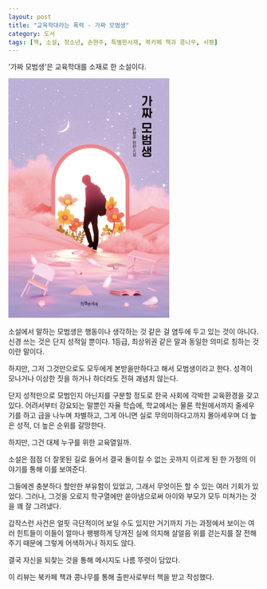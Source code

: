 ```yaml
---
layout: post
title: "교육학대라는 폭력 - 가짜 모범생"
category: 도서
tags: [책, 소설, 청소년, 손현주, 특별한서재, 북카페 책과 콩나무, 서평]
---
```


'가짜 모범생'은
교육학대를 소재로 한 소설이다.

![표지](/images/fake-model-student-book-hc-h480.jpg)

소설에서 말하는 모범생은 행동이나 생각하는 것 같은 걸 염두에 두고 있는 것이 아니다.
신경 쓰는 것은 단지 성적일 뿐이다.
1등급, 최상위권 같은 말과 동일한 의미로 칭하는 것이란 말이다.

하지만, 그저 그것만으로도 모두에게 본받을만하다고 해서 모범생이라고 한다.
성격이 모나거나 이상한 짓을 하거나 하더라도 전혀 괘념치 않는다.

단지 성적만으로 모범인지 아닌지를 구분할 정도로 한국 사회에 각박한 교육환경을 갖고있다.
어려서부터 강요되는 말뿐인 자율 학습에,
학교에서는 물론 학원에서까지 줄세우기를 하고 급을 나누며 차별하고,
그게 아니면 실로 무의미하다고까지 몰아세우며
더 높은 성적, 더 높은 순위를 갈망한다.

하지만, 그건 대체 누구를 위한 교육열일까.

소설은 점점 더 잘못된 길로 들어서
결국 돌이킬 수 없는 곳까지 이르게 된
한 가정의 이야기를 통해 이를 보여준다.

그들에겐 충분하다 할만한 부유함이 있었고,
그래서 무엇이든 할 수 있는 여러 기회가 있었다.
그러나, 그것을 오로지 학구열에만 쏟아냄으로써
아이와 부모가 모두 미쳐가는 것을 꽤 잘 그려냈다.

갑작스런 사건은 얼핏 극단적이어 보일 수도 있지만
거기까지 가는 과정에서 보이는 여러 힌트들이
이들이 얼마나 팽팽하게 당겨진 실에 의지해 살얼음 위를 걷는지를 잘 전해주기 때문에
그렇게 어색하거나 하지도 않다.

결국 자신을 되찾는 것을 통해 메시지도 나름 뚜렷이 담았다.



<div class="im im-info">
이 리뷰는 북카페 책과 콩나무를 통해 출판사로부터 책을 받고 작성했다.
</div>
